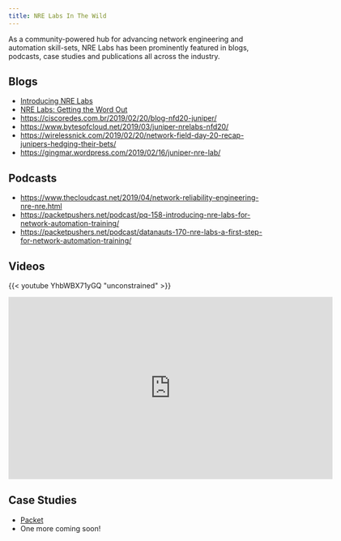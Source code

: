 ```yaml
---
title: NRE Labs In The Wild
---
```

As a community-powered hub for advancing network engineering and automation skill-sets, NRE Labs has been prominently featured in blogs, podcasts, case studies and publications all across the industry.

## Blogs
- [Introducing NRE Labs](https://forums.juniper.net/t5/Enterprise-Cloud-and/Introducing-NRE-Labs/ba-p/381850)
- [NRE Labs: Getting the Word Out](https://forums.juniper.net/t5/Enterprise-Cloud-and/Network-Reliability-Engineering-Getting-The-Word-Out/ba-p/461397)
- https://ciscoredes.com.br/2019/02/20/blog-nfd20-juniper/
- https://www.bytesofcloud.net/2019/03/juniper-nrelabs-nfd20/
- https://wirelessnick.com/2019/02/20/network-field-day-20-recap-junipers-hedging-their-bets/
- https://gingmar.wordpress.com/2019/02/16/juniper-nre-lab/

## Podcasts

- https://www.thecloudcast.net/2019/04/network-reliability-engineering-nre-nre.html
- https://packetpushers.net/podcast/pq-158-introducing-nre-labs-for-network-automation-training/
- https://packetpushers.net/podcast/datanauts-170-nre-labs-a-first-step-for-network-automation-training/

## Videos

{{< youtube YhbWBX71yGQ "unconstrained" >}}

<iframe src="https://player.vimeo.com/video/329076987" width="640" height="360" frameborder="0" allow="autoplay; fullscreen" allowfullscreen></iframe>

## Case Studies

- [Packet](https://www.packet.com/media/images/5MxC-dkyh.labcoats.jpg)
- One more coming soon!
